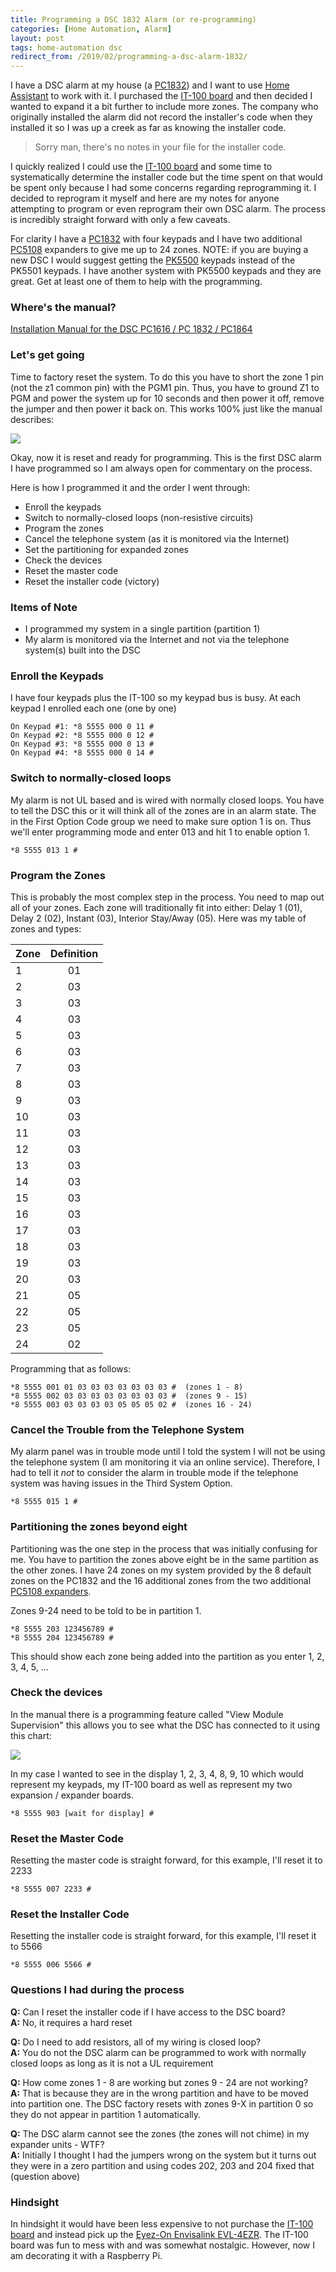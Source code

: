 ```yaml
---
title: Programming a DSC 1832 Alarm (or re-programming)
categories: [Home Automation, Alarm]
layout: post
tags: home-automation dsc
redirect_from: /2019/02/programming-a-dsc-alarm-1832/
---
```


I have a DSC alarm at my house (a [PC1832](https://amzn.to/2XlajBG)) and I want to use [Home Assistant](https://www.home-assistant.io/) to work with it.  I purchased the [IT-100 board](https://amzn.to/2BPi9KB) and then decided I wanted to expand it a bit further to include more zones.  The company who originally installed the alarm did not record the installer's code when they installed it so I was up a creek as far as knowing the installer code.

> Sorry man, there's no notes in your file for the installer code.

I quickly realized I could use the [IT-100 board](https://amzn.to/2BPi9KB) and some time to systematically determine the installer code but the time spent on that would be spent only because I had some concerns regarding reprogramming it.  I decided to reprogram it myself and here are my notes for anyone attempting to program or even reprogram their own DSC alarm.  The process is incredibly straight forward with only a few caveats.

For clarity I have a [PC1832](https://amzn.to/2XlajBG) with four  keypads and I have two additional [PC5108](https://amzn.to/2Eqv9s3) expanders to give me up to 24 zones.  NOTE: if you are buying a new DSC I would suggest getting the [PK5500](https://amzn.to/2XmiDAY) keypads instead of the PK5501 keypads.  I have another system with PK5500 keypads and they are great.  Get at least one of them to help with the programming.

### Where's the manual?

[Installation Manual for the DSC PC1616 / PC 1832 / PC1864](/assets/documents/PC1616-1832-1864_Installation_Manual_ENG_29008247R004.pdf)

### Let's get going

Time to factory reset the system.  To do this you have to short the zone 1 pin (not the z1 common pin) with the PGM1 pin.  Thus, you have to ground Z1 to PGM and power the system up for 10 seconds and then power it off, remove the jumper and then power it back on.  This works 100% just like the manual describes:

<img src="/public/images/dsc-factory-reset.png" class="shadow" />

Okay, now it is reset and ready for programming.  This is the first DSC alarm I have programmed so I am always open for commentary on the process.

Here is how I programmed it and the order I went through:

+ Enroll the keypads
+ Switch to normally-closed loops (non-resistive circuits)
+ Program the zones
+ Cancel the telephone system (as it is monitored via the Internet)
+ Set the partitioning for expanded zones
+ Check the devices
+ Reset the master code
+ Reset the installer code (victory)

### Items of Note
+ I programmed my system in a single partition (partition 1)
+ My alarm is monitored via the Internet and not via the telephone system(s) built into the DSC

### Enroll the Keypads
I have four keypads plus the IT-100 so my keypad bus is busy.  At each keypad I enrolled each one (one by one)
```
On Keypad #1: *8 5555 000 0 11 #
On Keypad #2: *8 5555 000 0 12 #
On Keypad #3: *8 5555 000 0 13 #
On Keypad #4: *8 5555 000 0 14 #
```

### Switch to normally-closed loops
My alarm is not UL based and is wired with normally closed loops.  You have to tell the DSC this or it will think all of the zones are in an alarm state.  The in the First Option Code group we need to make sure option 1 is on.  Thus we'll enter programming mode and enter 013 and hit 1 to enable option 1.
```
*8 5555 013 1 #
```

### Program the Zones
This is probably the most complex step in the process.  You need to map out all of your zones.  Each zone will traditionally fit into either: Delay 1 (01), Delay 2 (02), Instant (03), Interior Stay/Away (05).  Here was my table of zones and types:

| Zone | Definition |
|------|:----------:|
| 1    |  01        |
| 2    |  03        |
| 3    |  03        |
| 4    |  03        |
| 5    |  03        |
| 6    |  03        |
| 7    |  03        |
| 8    |  03        |
| 9    |  03        |
| 10   |  03        |
| 11   |  03        |
| 12   |  03        |
| 13   |  03        |
| 14   |  03        |
| 15   |  03        |
| 16   |  03        |
| 17   |  03        |
| 18   |  03        |
| 19   |  03        |
| 20   |  03        |
| 21   |  05        |
| 22   |  05        |
| 23   |  05        |
| 24   |  02        |

Programming that as follows:
```
*8 5555 001 01 03 03 03 03 03 03 03 #  (zones 1 - 8)
*8 5555 002 03 03 03 03 03 03 03 03 #  (zones 9 - 15)
*8 5555 003 03 03 03 03 05 05 05 02 #  (zones 16 - 24)
```

### Cancel the Trouble from the Telephone System

My alarm panel was in trouble mode until I told the system I will not be using the telephone system (I am monitoring it via an online service).  Therefore, I had to tell it *not* to consider the alarm in trouble mode if the telephone system was having issues in the Third System Option.
```
*8 5555 015 1 #
```

### Partitioning the zones beyond eight

Partitioning was the one step in the process that was initially confusing for me.  You have to partition the zones above eight be in the same partition as the other zones.  I have 24 zones on my system provided by the 8 default zones on the PC1832 and the 16 additional zones from the two additional [PC5108 expanders](https://amzn.to/2Eqv9s3).

Zones 9-24 need to be told to be in partition 1.

```
*8 5555 203 123456789 #
*8 5555 204 123456789 #
```

This should show each zone being added into the partition as you enter 1, 2, 3, 4, 5, ...

### Check the devices

In the manual there is a programming feature called "View Module Supervision" this allows you to see what the DSC has connected to it using this chart:

<img src="/public/images/dsc-module-supervision-903.png" class="shadow"/>

In my case I wanted to see in the display 1, 2, 3, 4, 8, 9, 10 which would represent my keypads, my IT-100 board as well as represent my two expansion / expander boards.

```
*8 5555 903 [wait for display] #
```

### Reset the Master Code

Resetting the master code is straight forward, for this example, I'll reset it to 2233
```
*8 5555 007 2233 #
```

### Reset the Installer Code

Resetting the installer code is straight forward, for this example, I'll reset it to 5566
```
*8 5555 006 5566 #
``` 

### Questions I had during the process

**Q:** Can I reset the installer code if I have access to the DSC board?  
**A:** No, it requires a hard reset

**Q:** Do I need to add resistors, all of my wiring is closed loop?  
**A:** You do not the DSC alarm can be programmed to work with normally closed loops as long as it is not a UL requirement

**Q:** How come zones 1 - 8 are working but zones 9 - 24 are not working?  
**A:** That is because they are in the wrong partition and have to be moved into partition one.  The DSC factory resets with zones 9-X in partition 0 so they do not appear in partition 1 automatically.

**Q:** The DSC alarm cannot see the zones (the zones will not chime) in my expander units - WTF?  
**A:** Initially I thought I had the jumpers wrong on the system but it turns out they were in a zero partition and using codes 202, 203 and 204 fixed that (question above)

### Hindsight

In hindsight it would have been less expensive to not purchase the [IT-100 board](https://amzn.to/2BPi9KB) and instead pick up the [Eyez-On Envisalink EVL-4EZR](https://amzn.to/2E6YINH).  The IT-100 board was fun to mess with and was somewhat nostalgic.  However, now I am decorating it with a Raspberry Pi.

